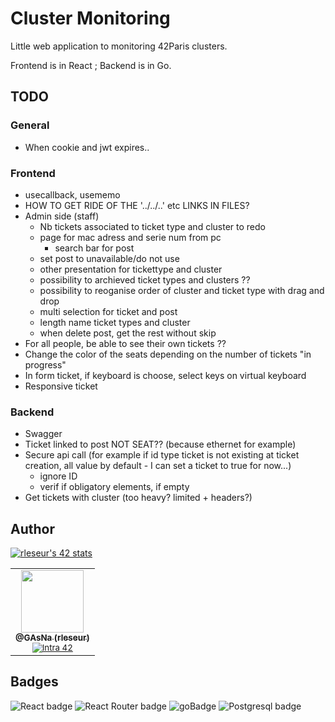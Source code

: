 # Cluster Monitoring
Little web application to monitoring 42Paris clusters.

Frontend is in React ; Backend is in Go.

## TODO
### General
- When cookie and jwt expires..

### Frontend
- usecallback, usememo
- HOW TO GET RIDE OF THE '../../..' etc LINKS IN FILES?
- Admin side (staff)
    - Nb tickets associated to ticket type and cluster to redo
    - page for mac adress and serie num from pc
        - search bar for post
    - set post to unavailable/do not use
    - other presentation for tickettype and cluster
    - possibility to archieved ticket types and clusters ??
    - possibility to reoganise order of cluster and ticket type with drag and drop
    - multi selection for ticket and post
    - length name ticket types and cluster
    - when delete post, get the rest without skip
- For all people, be able to see their own tickets ??
- Change the color of the seats depending on the number of tickets "in progress"
- In form ticket, if keyboard is choose, select keys on virtual keyboard
- Responsive ticket

### Backend
- Swagger
- Ticket linked to post NOT SEAT?? (because ethernet for example)
- Secure api call (for example if id type ticket is not existing at ticket creation, all value by default - I can set a ticket to true for now...)
    - ignore ID
    - verif if obligatory elements, if empty
- Get tickets with cluster (too heavy? limited + headers?)

## Author
[![rleseur's 42 stats](https://badge42.vercel.app/api/v2/cl7s08vet00110gmnrmm2benl/stats?cursusId=21&coalitionId=45)](https://github.com/JaeSeoKim/badge42)

<table>
  <tr>
    <td align="center">
      <a href="https://github.com/GAsNA">
        <img src="https://avatars.githubusercontent.com/u/58465901?v=4" width="100px;" alt=""/>
      <br />
      <sub>
          <b>@GAsNa (rleseur)</b>
        <br />
      </sub>
      </a>
      <sub>
        <a href="https://profile.intra.42.fr/users/rleseur" title="Intra 42"><img src="https://img.shields.io/badge/Paris-FFFFFF?style=plastic&logo=42&logoColor=000000" alt="Intra 42"/></a>
      </sub>
    </td>
  </tr>
</table>

## Badges
![React badge](https://img.shields.io/badge/React-20232A?style=for-the-badge&logo=react&logoColor=61DAFB)
![React Router badge](https://img.shields.io/badge/React_Router-CA4245?style=for-the-badge&logo=react-router&logoColor=white)
![goBadge](https://img.shields.io/badge/Go-00ADD8?style=for-the-badge&logo=go&logoColor=white)
![Postgresql badge](https://img.shields.io/badge/PostgreSQL-316192?style=for-the-badge&logo=postgresql&logoColor=white)
